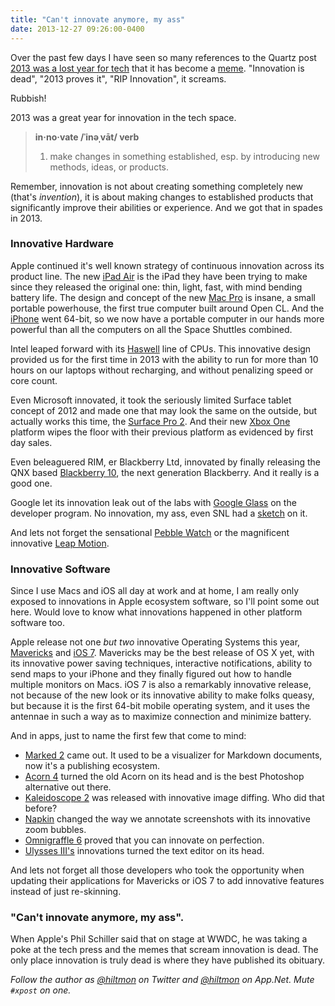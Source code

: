 ```yaml
---
title: "Can't innovate anymore, my ass"
date: 2013-12-27 09:26:00-0400
---
```


Over the past few days I have seen so many references to the Quartz post [2013 was a lost year for tech](http://qz.com/161443/2013-was-a-lost-year-for-tech/) that it has become a [meme](http://en.wikipedia.org/wiki/Meme). "Innovation is dead", "2013 proves it", "RIP Innovation", it screams.

Rubbish!

2013 was a great year for innovation in the tech space.

> **in·no·vate  /ˈinəˌvāt/  verb**  
> 1. make changes in something established, esp. by introducing new methods, ideas, or products.

Remember, innovation is not about creating something completely new (that's *invention*), it is about making changes to established products that significantly improve their abilities or experience. And we got that in spades in 2013.

### Innovative Hardware

Apple continued it's well known strategy of continuous innovation across its product line. The new [iPad Air](http://www.apple.com/ipad-air/) is the iPad they have been trying to make since they released the original one: thin, light, fast, with mind bending battery life. The design and concept of the new [Mac Pro](http://www.apple.com/mac-pro/) is insane, a small portable powerhouse, the first true computer built around Open CL. And the [iPhone](http://www.apple.com/iphone-5s/) went 64-bit, so we now have a portable computer in our hands more powerful than all the computers on all the Space Shuttles combined.

Intel leaped forward with its [Haswell](http://www.intel.com/content/www/us/en/processors/core/4th-gen-core-processor-family.html) line of CPUs. This innovative design provided us for the first time in 2013 with the ability to run for more than 10 hours on our laptops without recharging, and without penalizing speed or core count.

Even Microsoft innovated, it took the seriously limited Surface tablet concept of 2012 and made one that may look the same on the outside, but actually works this time, the [Surface Pro 2](http://www.microsoft.com/surface/en-us/products/surface-pro-2). And their new [Xbox One](http://www.xbox.com/en-US/xbox-one/innovation) platform wipes the floor with their previous platform as evidenced by first day sales.

Even beleaguered RIM, er Blackberry Ltd, innovated by finally releasing the QNX based [Blackberry 10](http://global.blackberry.com/blackberry-10.html), the next generation Blackberry. And it really is a good one.

Google let its innovation leak out of the labs with [Google Glass](http://www.google.com/glass/start/) on the developer program. No innovation, my ass, even SNL had a [sketch](http://www.npr.org/blogs/alltechconsidered/2013/05/06/181623462/video-snl-tries-on-google-glass) on it.

And lets not forget the sensational [Pebble Watch](https://getpebble.com/) or the magnificent innovative [Leap Motion](https://www.leapmotion.com/).

### Innovative Software

Since I use Macs and iOS all day at work and at home, I am really only exposed to innovations in Apple ecosystem software, so I'll point some out here. <span class="light">Would love to know what innovations happened in other platform software too.</span>

Apple release not one *but two* innovative Operating Systems this year, [Mavericks](http://www.apple.com/osx/) and [iOS 7](http://www.apple.com/ios/). Mavericks may be the best release of OS X yet, with its innovative power saving techniques, interactive notifications, ability to send maps to your iPhone and they finally figured out how to handle multiple monitors on Macs. iOS 7 is also a remarkably innovative release, not because of the new look or its innovative ability to make folks queasy, but because it is the first 64-bit mobile operating system, and it uses the antennae in such a way as to maximize connection and minimize battery.

And in apps, just to name the first few that come to mind:

* [Marked 2](http://marked2app.com/) came out. It used to be a visualizer for Markdown documents, now it's a publishing ecosystem.
* [Acorn 4](http://www.flyingmeat.com/acorn/) turned the old Acorn on its head and is the best Photoshop alternative out there.
* [Kaleidoscope 2](http://www.kaleidoscopeapp.com/) was released with innovative image diffing. Who did that before?
* [Napkin](http://aged-and-distilled.com/napkin/) changed the way we annotate screenshots with its innovative zoom bubbles.
* [Omnigraffle 6](http://www.omnigroup.com/omnigraffle) proved that you can innovate on perfection.
* [Ulysses III's](http://www.ulyssesapp.com/) innovations turned the text editor on its head.

And lets not forget all those developers who took the opportunity when updating their applications for Mavericks or iOS 7 to add innovative features instead of just re-skinning.

### "Can't innovate anymore, my ass".

When Apple's Phil Schiller said that on stage at WWDC, he was taking a poke at the tech press and the memes that scream innovation is dead. The only place innovation is truly dead is where they have published its obituary.

*Follow the author as [@hiltmon](https://twitter.com/hiltmon) on Twitter and [@hiltmon](http://alpha.app.net/hiltmon) on App.Net. Mute `#xpost` on one.*
